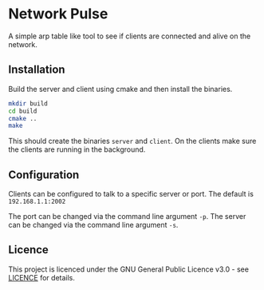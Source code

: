 # Network Pulse

A simple arp table like tool to see if clients are connected and alive on the network.

## Installation

Build the server and client using cmake and then install the binaries.

```bash
mkdir build
cd build
cmake ..
make
```

This should create the binaries `server` and `client`. On the clients make sure the clients are running in the background.

## Configuration

Clients can be configured to talk to a specific server or port. The default is `192.168.1.1:2002`

The port can be changed via the command line argument `-p`. The server can be changed via the command line argument `-s`.

## Licence

This project is licenced under the GNU General Public Licence v3.0 - see [LICENCE](LICENCE) for details.